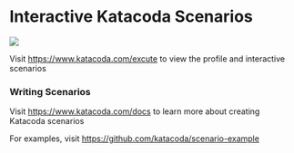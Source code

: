 # Interactive Katacoda Scenarios

[![](http://shields.katacoda.com/katacoda/excute/count.svg)](https://www.katacoda.com/excute "Get your profile on Katacoda.com")

Visit https://www.katacoda.com/excute to view the profile and interactive scenarios

### Writing Scenarios
Visit https://www.katacoda.com/docs to learn more about creating Katacoda scenarios

For examples, visit https://github.com/katacoda/scenario-example
